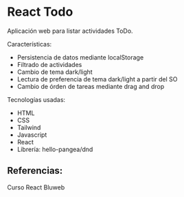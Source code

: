 # React Todo

Aplicación web para listar actividades ToDo.

Características:

- Persistencia de datos mediante localStorage
- Filtrado de actividades
- Cambio de tema dark/light
- Lectura de preferencia de tema dark/light a partir del SO
- Cambio de órden de tareas mediante drag and drop

Tecnologías usadas:

- HTML
- CSS
- Tailwind
- Javascript
- React
- Librería: hello-pangea/dnd

## Referencias:

Curso React Bluweb

